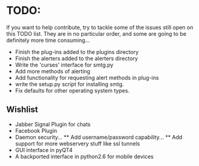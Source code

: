 TODO:
=====

If you want to help contribute, try to tackle some of the issues still open on 
this TODO list. They are in no particular order, and some are going to be 
definitely more time consuming...

* Finish the plug-ins added to the plugins directory
* Finish the alerters added to the alerters directory
* Write the 'curses' interface for smtg.py
* Add more methods of alerting
* Add functionality for requesting alert methods in plug-ins
* write the setup.py script for installing smtg.
* Fix defaults for other operating system types.


Wishlist
--------

* Jabber Signal Plugin for chats
* Facebook Plugin
* Daemon security... 
** Add username/password capability...
** Add support for more webservery stuff like ssl tunnels
* GUI interface in pyQT4
* A backported interface in python2.6 for mobile devices

